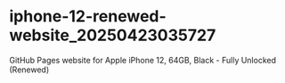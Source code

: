 # iphone-12-renewed-website_20250423035727
GitHub Pages website for Apple iPhone 12, 64GB, Black - Fully Unlocked (Renewed)
